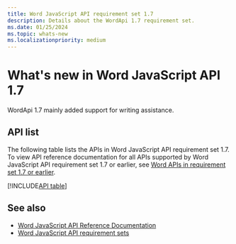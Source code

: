 ```yaml
---
title: Word JavaScript API requirement set 1.7
description: Details about the WordApi 1.7 requirement set.
ms.date: 01/25/2024
ms.topic: whats-new
ms.localizationpriority: medium
---
```


# What's new in Word JavaScript API 1.7

WordApi 1.7 mainly added support for writing assistance.

## API list

The following table lists the APIs in Word JavaScript API requirement set 1.7. To view API reference documentation for all APIs supported by Word JavaScript API requirement set 1.7 or earlier, see [Word APIs in requirement set 1.7 or earlier](/javascript/api/word?view=word-js-1.7&preserve-view=true).

[!INCLUDE[API table](../../includes/word-1_7.md)]

## See also

- [Word JavaScript API Reference Documentation](/javascript/api/word)
- [Word JavaScript API requirement sets](word-api-requirement-sets.md)
